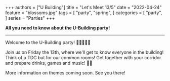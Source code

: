 +++
authors = ["U Building"]
title = "Let's Meet 13/5"
date = "2022-04-24"
feature = "blossoms.jpg"
tags = [
    "party",
    "spring",
]
categories = [
    "party",
]
series = "Parties"
+++

**All you need to know about the U-Building party!**

<!--more-->
----

Welcome to the U-Building party!
🤩🎉🍷🍻🎊

Join us on Friday the 13th, where we'll get to know everyone in the building!
Think of a TDC but for our common rooms!
Get together with your corridor and prepare drinks, games and music!
🍻🎶

More information on themes coming soon.
See you there!